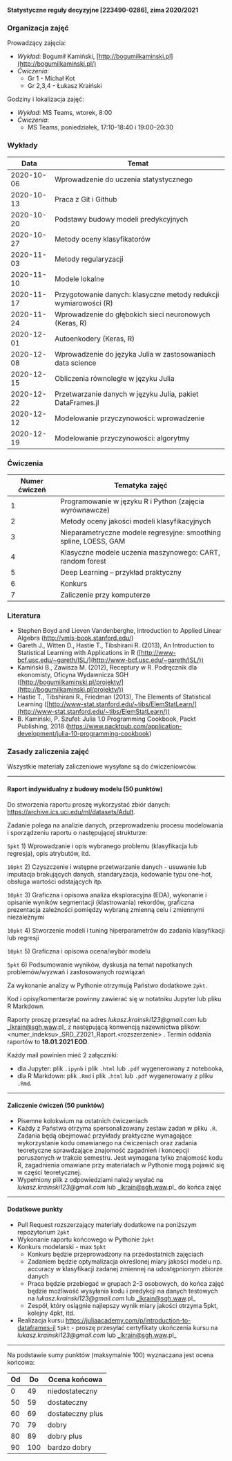 **Statystyczne reguły decyzyjne [223490-0286], zima 2020/2021**

### Organizacja zajęć

Prowadzący zajęcia:

- _Wykład_: Bogumił Kamiński, [http://bogumilkaminski.pl](http://bogumilkaminski.pl/)
- _Ćwiczenia_: 
  * Gr 1 - Michał Kot
  * Gr 2,3,4 - Łukasz Kraiński

Godziny i lokalizacja zajęć:

- _Wykład_: MS Teams, wtorek, 8:00 
- _Ćwiczenia_:        
  - MS Teams, poniedziałek, 17:10–18:40 i 19:00–20:30

### Wykłady

|Data | Temat |
|-----|-------|
|2020-10-06 | Wprowadzenie do uczenia statystycznego |
|2020-10-13 | Praca z Git i Github |
|2020-10-20 | Podstawy budowy modeli predykcyjnych |
|2020-10-27 | Metody oceny klasyfikatorów |
|2020-11-03 | Metody regularyzacji |
|2020-11-10 | Modele lokalne |
|2020-11-17 | Przygotowanie danych: klasyczne metody redukcji wymiarowości (R) |
|2020-11-24 | Wprowadzenie do głębokich sieci neuronowych (Keras, R) |
|2020-12-01 | Autoenkodery (Keras, R) |
|2020-12-08 | Wprowadzenie do języka Julia w zastosowaniach data science |
|2020-12-15 | Obliczenia równoległe w języku Julia |
|2020-12-22 | Przetwarzanie danych w języku Julia, pakiet DataFrames.jl |
|2020-12-12 | Modelowanie przyczynowości: wprowadzenie |
|2020-12-19 | Modelowanie przyczynowości: algorytmy |

### Ćwiczenia

| Numer ćwiczeń | Tematyka zajęć |
| --- | --- |
| 1 | Programowanie w języku R i Python (zajęcia wyrównawcze) |
| 2 | Metody oceny jakości modeli klasyfikacyjnych |
| 3 | Nieparametryczne modele regresyjne: smoothing spline, LOESS, GAM |
| 4 | Klasyczne modele uczenia maszynowego: CART, random forest |
| 5 | Deep Learning – przykład praktyczny |
| 6 | Konkurs |
| 7 | Zaliczenie przy komputerze |

### Literatura

- Stephen Boyd and Lieven Vandenberghe, Introduction to Applied Linear Algebra
(<http://vmls-book.stanford.edu/>)
- Gareth J., Witten D., Hastie T., Tibshirani R. (2013), An Introduction to Statistical Learning with Applications in R ([http://www-bcf.usc.edu/~gareth/ISL/](http://www-bcf.usc.edu/~gareth/ISL/))
- Kamiński B., Zawisza M. (2012), Receptury w R. Podręcznik dla ekonomisty, Oficyna Wydawnicza SGH ([http://bogumilkaminski.pl/projekty/](http://bogumilkaminski.pl/projekty/))
- Hastie T., Tibshirani R., Friedman (2013), The Elements of Statistical Learning
([http://www-stat.stanford.edu/~tibs/ElemStatLearn/](http://www-stat.stanford.edu/~tibs/ElemStatLearn/))
- B. Kamiński, P. Szufel: Julia 1.0 Programming Cookbook, Packt Publishing, 2018
(<https://www.packtpub.com/application-development/julia-10-programming-cookbook>)


### Zasady zaliczenia zajęć

Wszystkie materiały zaliczeniowe wysyłane są do ćwiczeniowców.

---

#### Raport indywidualny z budowy modelu (50 punktów)

Do stworzenia raportu proszę wykorzystać zbiór danych: https://archive.ics.uci.edu/ml/datasets/Adult.

Zadanie polega na analizie danych, przeprowadzeniu procesu modelowania i sporządzeniu raportu o następującej strukturze:

`5pkt` 1) Wprowadzanie i opis wybranego problemu (klasyfikacja lub regresja), opis atrybutów, itd.

`10pkt` 2) Czyszczenie i wstępne przetwarzanie danych - usuwanie lub imputacja brakujących danych, standaryzacja, kodowanie typu one-hot, obsługa wartości odstających itp.

`10pkt` 3) Graficzna i opisowa analiza eksploracyjna (EDA), wykonanie i opisanie wyników segmentacji (klastrowania) rekordów, graficzna prezentacja zależności pomiędzy wybraną zmienną celu i zmiennymi niezależnymi

`10pkt` 4) Stworzenie modeli i tuning hiperparametrów do zadania klasyfikacji lub regresji

`10pkt` 5) Graficzna i opisowa ocena/wybór modelu

`5pkt` 6) Podsumowanie wyników, dyskusja na temat napotkanych problemów/wyzwań i zastosowanych rozwiązań

Za wykonanie analizy w Pythonie otrzymują Państwo dodatkowe `2pkt`.

Kod i opisy/komentarze powinny zawierać się w notatniku Jupyter lub pliku R Markdown. 

Raporty proszę przesyłać na adres _lukasz.krainski123@gmail.com_ lub _lkrain@sgh.waw.pl_ z następującą konwencją nazewnictwa plików: <numer_indeksu>_SRD_Z2021_Raport.\<rozszerzenie\> . Termin oddania raportów to **18.01.2021 EOD**. 
 
Każdy mail powinien mieć 2 załączniki: 
- dla Jupyter: plik `.ipynb` i plik `.html` lub `.pdf` wygenerowany z notebooka, 
- dla R Markdown: plik  `.Rmd` i plik `.html` lub `.pdf` wygenerowany z pliku `.Rmd`.

---

#### Zaliczenie ćwiczeń (50 punktów)
* Pisemne kolokwium na ostatnich ćwiczeniach
* Każdy z Państwa otrzyma spersonalizowany zestaw zadań w pliku `.R`. Zadania będą obejmować przykłady praktyczne wymagające wykorzystanie kodu omawianego na ćwiczeniach oraz zadania teoretyczne sprawdzające znajomość zagadnień i koncepcji poruszonych w trakcie semestru. Jest wymagana tylko znajomość kodu R, zagadnienia omawiane przy materiałach w Pythonie mogą pojawić się w części teoretycznej.
* Wypełniony plik z odpowiedziami należy wysłać na _lukasz.krainski123@gmail.com_ lub _lkrain@sgh.waw.pl_ do końca zajęć

---

#### Dodatkowe punkty 
 * Pull Request rozszerzający materiały dodatkowe na poniższym repozytorium `2pkt`
 * Wykonanie raportu końcowego w Pythonie `2pkt`
 * Konkurs modelarski - max `5pkt`
   * Konkurs będzie przeprowadzony na przedostatnich zajęciach
   * Zadaniem będzie optymalizacja określonej miary jakości modelu np. accuracy w klasyfikacji zadanej zmiennej na udostępnionym zbiorze danych
   * Praca będzie przebiegać w grupach 2-3 osobowych, do końca zajęć będzie możliwość wysyłania kodu i predykcji na danych testowych na _lukasz.krainski123@gmail.com_ lub _lkrain@sgh.waw.pl_
    * Zespół, który osiągnie najlepszy wynik miary jakości otrzyma 5pkt, kolejny 4pkt, itd.
 * Realizacja kursu https://juliaacademy.com/p/introduction-to-dataframes-jl `5pkt` - proszę przesyłać certyfikaty ukończenia kursu na _lukasz.krainski123@gmail.com_ lub _lkrain@sgh.waw.pl_

---

Na podstawie sumy punktów (maksymalnie 100) wyznaczana jest ocena końcowa:

| Od | Do | Ocena końcowa |
| --- | --- | --- |
| 0 | 49 | niedostateczny |
| 50 | 59 | dostateczny |
| 60 | 69 | dostateczny plus |
| 70 | 79 | dobry |
| 80 | 89 | dobry plus |
| 90 | 100 | bardzo dobry |
